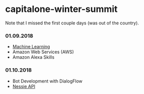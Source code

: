 # capitalone-winter-summit
Note that I missed the first couple days (was out of the country).

### 01.09.2018
* [Machine Learning](machine-learning/)
* Amazon Web Services (AWS)
* Amazon Alexa Skills

### 01.10.2018
* Bot Development with DialogFlow
* [Nessie API](nessie/)